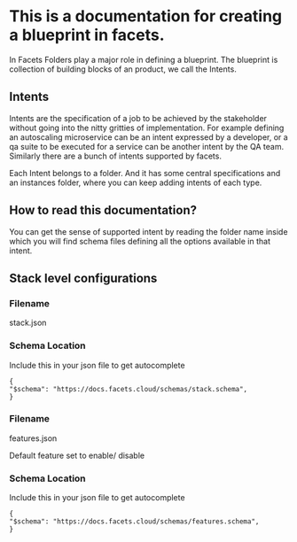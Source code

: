 # This is a documentation for creating a blueprint in facets.

In Facets Folders play a major role in defining a blueprint. The blueprint is collection of building blocks of an product, we call the Intents.

## Intents

Intents are the specification of a job to be achieved by the stakeholder without going into the nitty gritties of implementation. For example defining an autoscaling microservice can be an intent expressed by a developer, or a qa suite to be executed for a service can be another intent by the QA team. Similarly there are a bunch of intents supported by facets. 

Each Intent belongs to a folder. And it has some central specifications and an instances folder, where you can keep adding intents of each type.

## How to read this documentation?

You can get the sense of supported intent by reading the folder name inside which you will find schema files defining all the options available in that intent.

## Stack level configurations
### Filename 
stack.json
### Schema Location
Include this in your json file to get autocomplete
```
{
"$schema": "https://docs.facets.cloud/schemas/stack.schema",
}
```

### Filename
features.json

Default feature set to enable/ disable
### Schema Location
Include this in your json file to get autocomplete
```
{
"$schema": "https://docs.facets.cloud/schemas/features.schema",
}
```
